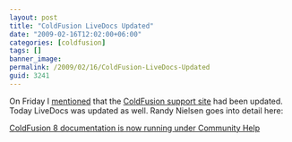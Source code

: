 ```yaml
---
layout: post
title: "ColdFusion LiveDocs Updated"
date: "2009-02-16T12:02:00+06:00"
categories: [coldfusion]
tags: []
banner_image: 
permalink: /2009/02/16/ColdFusion-LiveDocs-Updated
guid: 3241
---
```


On Friday I <a href="http://www.raymondcamden.com/index.cfm/2009/2/13/ColdFusion-added-to-Adobe-Community-Help">mentioned</a> that the <a href="http://www.adobe.com/support/coldfusion">ColdFusion support site</a> had been updated. Today LiveDocs was updated as well. Randy Nielsen goes into detail here:

<a href="http://blogs.adobe.com/flexdoc/2009/02/coldfusion_8_documentation_is.html">ColdFusion 8 documentation is now running under Community Help</a>